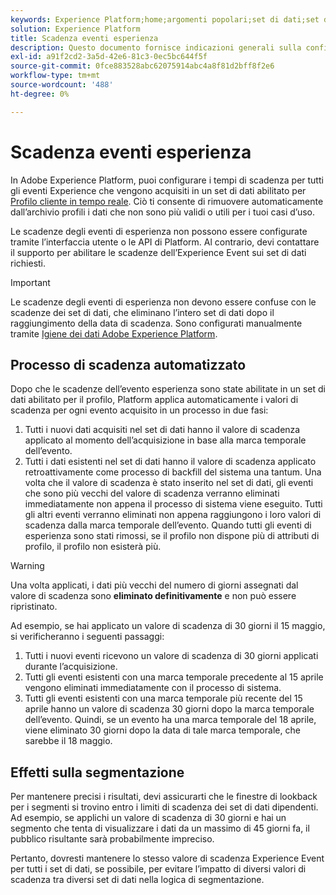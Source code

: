 ```yaml
---
keywords: Experience Platform;home;argomenti popolari;set di dati;set di dati;ora di vita;ttl;time-to-live;
solution: Experience Platform
title: Scadenza eventi esperienza
description: Questo documento fornisce indicazioni generali sulla configurazione dei tempi di scadenza per i singoli eventi Experience all’interno di un set di dati Adobe Experience Platform.
exl-id: a91f2cd2-3a5d-42e6-81c3-0ec5bc644f5f
source-git-commit: 0fce883528abc62075914abc4a8f81d2bff8f2e6
workflow-type: tm+mt
source-wordcount: '488'
ht-degree: 0%

---
```


# Scadenza eventi esperienza

In Adobe Experience Platform, puoi configurare i tempi di scadenza per tutti gli eventi Experience che vengono acquisiti in un set di dati abilitato per [Profilo cliente in tempo reale](./home.md). Ciò ti consente di rimuovere automaticamente dall’archivio profili i dati che non sono più validi o utili per i tuoi casi d’uso.

Le scadenze degli eventi di esperienza non possono essere configurate tramite l’interfaccia utente o le API di Platform. Al contrario, devi contattare il supporto per abilitare le scadenze dell’Experience Event sui set di dati richiesti.

>[!IMPORTANT]
>
>Le scadenze degli eventi di esperienza non devono essere confuse con le scadenze dei set di dati, che eliminano l’intero set di dati dopo il raggiungimento della data di scadenza. Sono configurati manualmente tramite [Igiene dei dati Adobe Experience Platform](../hygiene/home.md).

## Processo di scadenza automatizzato

Dopo che le scadenze dell’evento esperienza sono state abilitate in un set di dati abilitato per il profilo, Platform applica automaticamente i valori di scadenza per ogni evento acquisito in un processo in due fasi:

1. Tutti i nuovi dati acquisiti nel set di dati hanno il valore di scadenza applicato al momento dell’acquisizione in base alla marca temporale dell’evento.
1. Tutti i dati esistenti nel set di dati hanno il valore di scadenza applicato retroattivamente come processo di backfill del sistema una tantum. Una volta che il valore di scadenza è stato inserito nel set di dati, gli eventi che sono più vecchi del valore di scadenza verranno eliminati immediatamente non appena il processo di sistema viene eseguito. Tutti gli altri eventi verranno eliminati non appena raggiungono i loro valori di scadenza dalla marca temporale dell’evento. Quando tutti gli eventi di esperienza sono stati rimossi, se il profilo non dispone più di attributi di profilo, il profilo non esisterà più.

>[!WARNING]
>
>Una volta applicati, i dati più vecchi del numero di giorni assegnati dal valore di scadenza sono **eliminato definitivamente** e non può essere ripristinato.

Ad esempio, se hai applicato un valore di scadenza di 30 giorni il 15 maggio, si verificheranno i seguenti passaggi:

1. Tutti i nuovi eventi ricevono un valore di scadenza di 30 giorni applicati durante l’acquisizione.
1. Tutti gli eventi esistenti con una marca temporale precedente al 15 aprile vengono eliminati immediatamente con il processo di sistema.
1. Tutti gli eventi esistenti con una marca temporale più recente del 15 aprile hanno un valore di scadenza 30 giorni dopo la marca temporale dell’evento. Quindi, se un evento ha una marca temporale del 18 aprile, viene eliminato 30 giorni dopo la data di tale marca temporale, che sarebbe il 18 maggio.

## Effetti sulla segmentazione

Per mantenere precisi i risultati, devi assicurarti che le finestre di lookback per i segmenti si trovino entro i limiti di scadenza dei set di dati dipendenti. Ad esempio, se applichi un valore di scadenza di 30 giorni e hai un segmento che tenta di visualizzare i dati da un massimo di 45 giorni fa, il pubblico risultante sarà probabilmente impreciso.

Pertanto, dovresti mantenere lo stesso valore di scadenza Experience Event per tutti i set di dati, se possibile, per evitare l’impatto di diversi valori di scadenza tra diversi set di dati nella logica di segmentazione.
